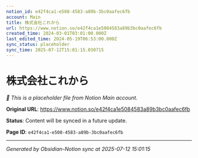 ```yaml
---
notion_id: e42f4ca1-e508-4583-a89b-3bc0aafec6fb
account: Main
title: 株式会社これから
url: https://www.notion.so/e42f4ca1e5084583a89b3bc0aafec6fb
created_time: 2024-03-01T03:01:00.000Z
last_edited_time: 2024-05-19T06:53:00.000Z
sync_status: placeholder
sync_time: 2025-07-12T15:01:15.030715
---
```


# 株式会社これから

*🔄 This is a placeholder file from Notion Main account.*

**Original URL**: https://www.notion.so/e42f4ca1e5084583a89b3bc0aafec6fb

**Status**: Content will be synced in a future update.

**Page ID**: `e42f4ca1-e508-4583-a89b-3bc0aafec6fb`

---

*Generated by Obsidian-Notion sync at 2025-07-12 15:01:15*
